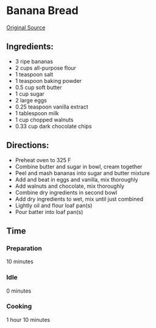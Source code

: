 # Banana Bread
[Original Source](https://foodwishes.blogspot.com/2012/01/banana-bread-thats-okay-to-make-early.html)

## Ingredients:
  - 3 ripe bananas
  - 2 cups all-purpose flour
  - 1 teaspoon salt
  - 1 teaspoon baking powder
  - 0.5 cup soft butter
  - 1 cup sugar
  - 2 large eggs
  - 0.25 teaspoon vanilla extract
  - 1 tablespoon milk
  - 1 cup chopped walnuts
  - 0.33 cup dark chocolate chips

## Directions:
  - Preheat oven to 325 F
  - Combine butter and sugar in bowl, cream together
  - Peel and mash bananas into sugar and butter mixture
  - Add and beat in eggs and vanilla, mix thoroughly
  - Add walnuts and chocolate, mix thoroughly
  - Combine dry ingredients in second bowl
  - Add dry ingredients to wet, mix until just combined
  - Lightly oil and flour loaf pan(s)
  - Pour batter into loaf pan(s)

## Time
### Preparation
10 minutes
### Idle
0 minutes
### Cooking
1 hour 10 minutes
